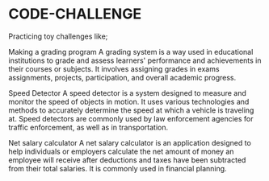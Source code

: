 # CODE-CHALLENGE
Practicing  toy challenges like;

Making a grading program
A grading system is a way used in educational institutions to grade and assess learners' performance and achievements in their courses or subjects. It  involves assigning grades in exams assignments, projects, participation, and overall academic progress.

Speed Detector 
A  speed detector is a system designed to measure and monitor the speed of  objects in motion. It uses various technologies and methods to accurately determine the speed at which a vehicle is traveling at. Speed detectors are commonly used by law enforcement agencies for traffic enforcement, as well as in transportation.

Net salary calculator
A net salary calculator is an application designed to help individuals or employers calculate the net amount of money an employee will receive after deductions and taxes have been subtracted from their total salaries. It is commonly used in financial planning.
